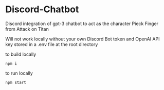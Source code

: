 # Discord-Chatbot

Discord integration of gpt-3 chatbot to act as the character Pieck Finger from Attack on Titan

Will not work locally without your own Discord Bot token and OpenAI API key stored in a .env file at the root directory

to build locally

    npm i

to run locally

    npm start
